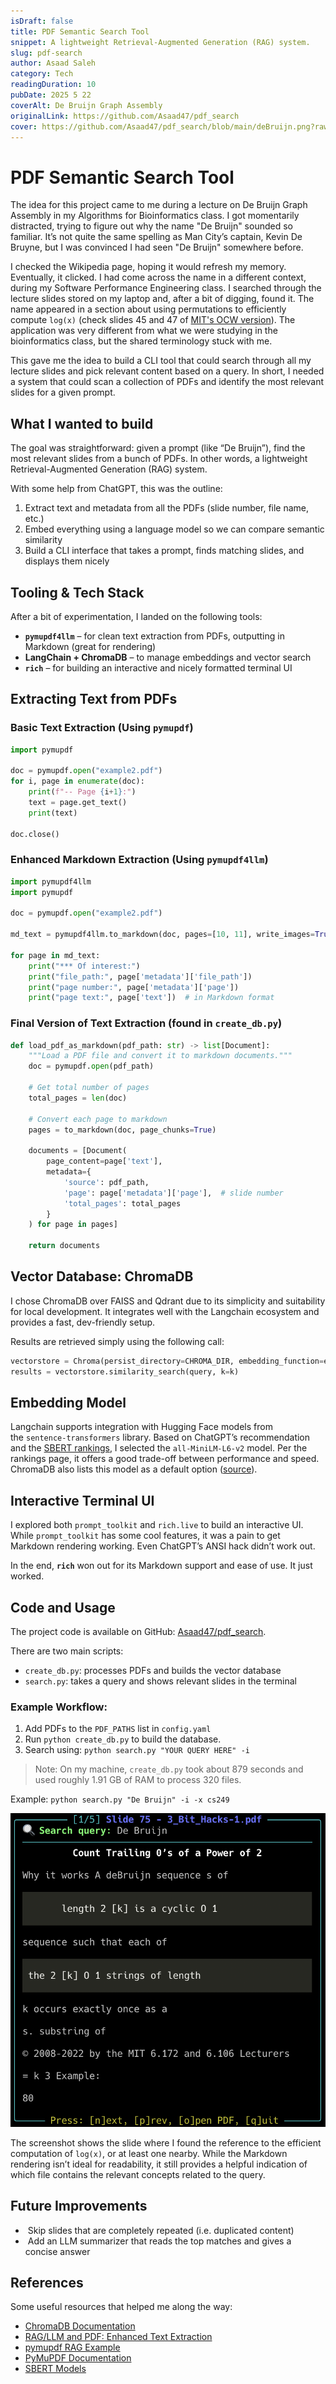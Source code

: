 ```yaml
---
isDraft: false
title: PDF Semantic Search Tool
snippet: A lightweight Retrieval-Augmented Generation (RAG) system.
slug: pdf-search
author: Asaad Saleh
category: Tech
readingDuration: 10
pubDate: 2025 5 22
coverAlt: De Bruijn Graph Assembly
originalLink: https://github.com/Asaad47/pdf_search
cover: https://github.com/Asaad47/pdf_search/blob/main/deBruijn.png?raw=true
---
```


# PDF Semantic Search Tool

The idea for this project came to me during a lecture on De Bruijn Graph Assembly in my Algorithms for Bioinformatics class. I got momentarily distracted, trying to figure out why the name "De Bruijn" sounded so familiar. It’s not quite the same spelling as Man City’s captain, Kevin De Bruyne, but I was convinced I had seen "De Bruijn" somewhere before.

I checked the Wikipedia page, hoping it would refresh my memory. Eventually, it clicked. I had come across the name in a different context, during my Software Performance Engineering class. I searched through the lecture slides stored on my laptop and, after a bit of digging, found it. The name appeared in a section about using permutations to efficiently compute `log(x)` (check slides 45 and 47 of [MIT's OCW version](https://ocw.mit.edu/courses/6-172-performance-engineering-of-software-systems-fall-2018/resources/mit6_172f18_lec3/)). The application was very different from what we were studying in the bioinformatics class, but the shared terminology stuck with me.

This gave me the idea to build a CLI tool that could search through all my lecture slides and pick relevant content based on a query. In short, I needed a system that could scan a collection of PDFs and identify the most relevant slides for a given prompt.
## What I wanted to build

The goal was straightforward: given a prompt (like “De Bruijn”), find the most relevant slides from a bunch of PDFs. In other words, a lightweight Retrieval-Augmented Generation (RAG) system.

With some help from ChatGPT, this was the outline:

1. Extract text and metadata from all the PDFs (slide number, file name, etc.)
2. Embed everything using a language model so we can compare semantic similarity
3. Build a CLI interface that takes a prompt, finds matching slides, and displays them nicely

## Tooling & Tech Stack

After a bit of experimentation, I landed on the following tools:

- **`pymupdf4llm`** – for clean text extraction from PDFs, outputting in Markdown (great for rendering)
- **LangChain + ChromaDB** – to manage embeddings and vector search
- **`rich`** – for building an interactive and nicely formatted terminal UI

## Extracting Text from PDFs

### Basic Text Extraction (Using `pymupdf`)

```python
import pymupdf

doc = pymupdf.open("example2.pdf")
for i, page in enumerate(doc):
	print(f"-- Page {i+1}:")
	text = page.get_text()
	print(text)

doc.close()
```

### Enhanced Markdown Extraction (Using `pymupdf4llm`)

```python
import pymupdf4llm
import pymupdf

doc = pymupdf.open("example2.pdf")

md_text = pymupdf4llm.to_markdown(doc, pages=[10, 11], write_images=True, page_chunks=True)

for page in md_text:
	print("*** Of interest:")
	print("file_path:", page['metadata']['file_path'])
	print("page number:", page['metadata']['page'])
	print("page text:", page['text'])  # in Markdown format
```

### Final Version of Text Extraction (found in `create_db.py`)

```python
def load_pdf_as_markdown(pdf_path: str) -> list[Document]:
	"""Load a PDF file and convert it to markdown documents."""
	doc = pymupdf.open(pdf_path)
	
	# Get total number of pages
	total_pages = len(doc)
	
	# Convert each page to markdown
	pages = to_markdown(doc, page_chunks=True)
	
	documents = [Document(
		page_content=page['text'],
		metadata={
			'source': pdf_path,
			'page': page['metadata']['page'],  # slide number
			'total_pages': total_pages
		}
	) for page in pages]
	
	return documents
```

## Vector Database: ChromaDB

I chose ChromaDB over FAISS and Qdrant due to its simplicity and suitability for local development. It integrates well with the Langchain ecosystem and provides a fast, dev-friendly setup.

Results are retrieved simply using the following call:
```python
vectorstore = Chroma(persist_directory=CHROMA_DIR, embedding_function=embedding_model)
results = vectorstore.similarity_search(query, k=k)
```

## Embedding Model

Langchain supports integration with Hugging Face models from the `sentence-transformers` library. Based on ChatGPT’s recommendation and the [SBERT rankings](https://sbert.net/docs/sentence_transformer/pretrained_models.html), I selected the `all-MiniLM-L6-v2` model. Per the rankings page, it offers a good trade-off between performance and speed. ChromaDB also lists this model as a default option ([source](https://docs.trychroma.com/docs/collections/configure#embedding-function-configuration)).

## Interactive Terminal UI

I explored both `prompt_toolkit` and `rich.live` to build an interactive UI. While `prompt_toolkit` has some cool features, it was a pain to get Markdown rendering working. Even ChatGPT’s ANSI hack didn’t work out.

In the end, **`rich`** won out for its Markdown support and ease of use. It just worked.

## Code and Usage

The project code is available on GitHub: [Asaad47/pdf_search](https://github.com/Asaad47/pdf_search).

There are two main scripts:

- `create_db.py`: processes PDFs and builds the vector database
- `search.py`: takes a query and shows relevant slides in the terminal

###  Example Workflow:

1. Add PDFs to the `PDF_PATHS` list in `config.yaml`
2. Run `python create_db.py` to build the database.
3. Search using:
`python search.py "YOUR QUERY HERE" -i`

> Note: On my machine, `create_db.py` took about 879 seconds and used roughly 1.91 GB of RAM to process 320 files.

Example:
`python search.py "De Bruijn" -i -x cs249`

![De Bruijn Graph Assembly](../../assets/deBruijn.png)

The screenshot shows the slide where I found the reference to the efficient computation of `log(x)`, or at least one nearby. While the Markdown rendering isn’t ideal for readability, it still provides a helpful indication of which file contains the relevant concepts related to the query.

## Future Improvements

-  Skip slides that are completely repeated (i.e. duplicated content)
-  Add an LLM summarizer that reads the top matches and gives a concise answer

## References

Some useful resources that helped me along the way:

- [ChromaDB Documentation](https://docs.trychroma.com/docs/overview/introduction)
- [RAG/LLM and PDF: Enhanced Text Extraction](https://artifex.com/blog/rag-llm-and-pdf-enhanced-text-extraction)
- [pymupdf RAG Example](https://github.com/pymupdf/RAG/blob/main/examples/country-capitals/country-capitals.py)
- [PyMuPDF Documentation](https://pymupdf.readthedocs.io/en/latest/rag.html)
- [SBERT Models](https://sbert.net/docs/sentence_transformer/pretrained_models.html)

